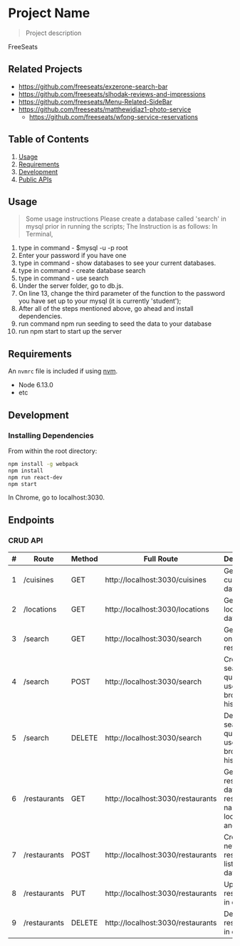 # Project Name

> Project description

FreeSeats

## Related Projects

- https://github.com/freeseats/exzerone-search-bar
- https://github.com/freeseats/slhodak-reviews-and-impressions
- https://github.com/freeseats/Menu-Related-SideBar
- https://github.com/freeseats/matthewjdiaz1-photo-service
  - https://github.com/freeseats/wfong-service-reservations

## Table of Contents

1. [Usage](#Usage)
1. [Requirements](#requirements)
1. [Development](#development)
1. [Public APIs](#endpoints)

## Usage

> Some usage instructions
> Please create a database called 'search' in mysql prior in running the scripts;
> The Instruction is as follows:
> In Terminal,

1. type in command - \$mysql -u -p root
2. Enter your password if you have one
3. type in command - show databases
   to see your current databases.
4. type in command - create database search
5. type in command - use search
6. Under the server folder, go to db.js.
7. On line 13, change the third parameter of the function to the password you have set up to your mysql (it is currently 'student');
8. After all of the steps mentioned above, go ahead and install dependencies.
9. run command npm run seeding to seed the data to your database
10. run npm start to start up the server

## Requirements

An `nvmrc` file is included if using [nvm](https://github.com/creationix/nvm).

- Node 6.13.0
- etc

## Development

### Installing Dependencies

From within the root directory:

```sh
npm install -g webpack
npm install
npm run react-dev
npm start
```

In Chrome, go to localhost:3030.

## Endpoints

### CRUD API
| # | Route | Method | Full  Route | Description |
|---|---| --- | --- | --- |
| 1 | /cuisines | GET |  http://localhost:3030/cuisines | Get all cuisine data |
| 2 | /locations | GET | http://localhost:3030/locations | Get all location data |
| 3 | /search |GET | http://localhost:3030/search | Get data for one restaurant |
| 4 | /search | POST | http://localhost:3030/search | Create new search query to user's browser history |
| 5 | /search | DELETE | http://localhost:3030/search | Delete search query from user's browser history |
| 6 | /restaurants | GET | http://localhost:3030/restaurants | Get all restaurant data with restaurant name, location, and cuisine |
| 7 | /restaurants | POST | http://localhost:3030/restaurants | Create a new restaurant listing in database |
| 8 | /restaurants | PUT | http://localhost:3030/restaurants | Update a restaurant in database |
| 9 | /restaurants | DELETE | http://localhost:3030/restaurants |Delete a restaurant in database |

